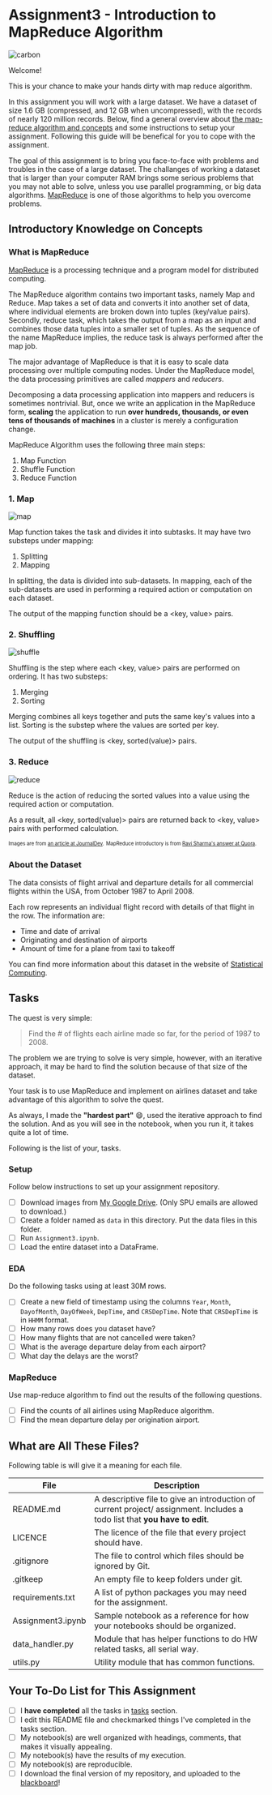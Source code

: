 # Assignment3 - Introduction to MapReduce Algorithm

![carbon](assets/carbon.png)

Welcome!

This is your chance to make your hands dirty with map reduce algorithm.

In this assignment you will work with a large dataset. We have a dataset of size 1.6 GB (compressed, and 12 GB when uncompressed), with the records of nearly 120 million records. Below, find a general overview about [the map-reduce algorithm and concepts](#introductory-knowledge-on-concepts) and some instructions to setup your assignment. Following this guide will be benefical for you to cope with the assignment.

The goal of this assignment is to bring you face-to-face with problems and troubles in the case of a large dataset. The challanges of working a dataset that is larger than your computer RAM brings some serious problems that you may not able to solve, unless you use parallel programming, or big data algorithms. [MapReduce](https://research.google/pubs/pub62/) is one of those algorithms to help you overcome problems.

## Introductory Knowledge on Concepts

### What is MapReduce

[MapReduce](https://en.wikipedia.org/wiki/MapReduce) is a processing technique and a program model for distributed computing.

The MapReduce algorithm contains two important tasks, namely Map and Reduce. Map takes a set of data and converts it into another set of data, where individual elements are broken down into tuples (key/value pairs). Secondly, reduce task, which takes the output from a map as an input and combines those data tuples into a smaller set of tuples. As the sequence of the name MapReduce implies, the reduce task is always performed after the map job.

The major advantage of MapReduce is that it is easy to scale data processing over multiple computing nodes. Under the MapReduce model, the data processing primitives are called *mappers* and *reducers*. 

Decomposing a data processing application into mappers and reducers is sometimes nontrivial. But, once we write an application in the MapReduce form, **scaling** the application to run **over hundreds, thousands, or even tens of thousands of machines** in a cluster is merely a configuration change.

MapReduce Algorithm uses the following three main steps:

1. Map Function
2. Shuffle Function
3. Reduce Function

### 1. Map

![map](assets/map.png)

Map function takes the task and divides it into subtasks. It may have two substeps under mapping:

1. Splitting 
2. Mapping

In splitting, the data is divided into sub-datasets.
In mapping, each of the sub-datasets are used in performing a required action or computation on each dataset.

The output of the mapping function should be a <key, value> pairs.

### 2. Shuffling

![shuffle](assets/shuffle.png)

Shuffling is the step where each <key, value> pairs are performed on ordering. It has two substeps:

1. Merging
2. Sorting

Merging combines all keys together and puts the same key's values into a list.
Sorting is the substep where the values are sorted per key.

The output of the shuffling is <key, sorted(value)> pairs. 

### 3. Reduce

![reduce](assets/reduce.png)

Reduce is the action of reducing the sorted values into a value using the required action or computation.

As a result, all <key, sorted(value)> pairs are returned back to <key, value> pairs with performed calculation.

<sup><sub>Images are from [an article at JournalDev](https://www.journaldev.com/8848/mapreduce-algorithm-example).</sup></sub>
<sup><sub>MapReduce introductory is from [Ravi Sharma's answer at Quora](https://www.quora.com/What-is-Map-Reduce/answer/Ravi-Sharma-3187/).</sup></sub>

### About the Dataset

The data consists of flight arrival and departure details for all commercial flights within the USA, from October 1987 to April 2008.

Each row represents an individual flight record with details of that flight in the row. The information are:

- Time and date of arrival
- Originating and destination of airports
- Amount of time for a plane from taxi to takeoff

You can find more information about this dataset in the website of [Statistical Computing](http://stat-computing.org/dataexpo/2009/).

## Tasks

The quest is very simple:

> Find the # of flights each airline made so far, for the period of 1987 to 2008.

The problem we are trying to solve is very simple, however, with an iterative approach, it may be hard to find the solution because of that size of the dataset.

Your task is to use MapReduce and implement on airlines dataset and take advantage of this algorithm to solve the quest.

As always, I made the **"hardest part"** :smile:, used the iterative approach to find the solution. And as you will see in the notebook, when you run it, it takes quite a lot of time.

Following is the list of your, tasks.

### Setup

Follow below instructions to set up your assignment repository.

- [ ] Download images from [My Google Drive](https://drive.google.com/open?id=1145wIkSlzA61CdHS4hZZFgF6ZzIbaVJM). (Only SPU emails are allowed to download.)
- [ ] Create a folder named as `data` in this directory. Put the data files in this folder.
- [ ] Run `Assignment3.ipynb`.
- [ ] Load the entire dataset into a DataFrame.

### EDA

Do the following tasks using at least 30M rows.

- [ ] Create a new field of timestamp using the columns `Year`, `Month`, `DayofMonth`, `DayOfWeek`, `DepTime`, and `CRSDepTime`. Note that `CRSDepTime` is in `HHMM` format.
- [ ] How many rows does you dataset have?
- [ ] How many flights that are not cancelled were taken?
- [ ] What is the average departure delay from each airport?
- [ ] What day the delays are the worst?

### MapReduce

Use map-reduce algorithm to find out the results of the following questions.

- [ ] Find the counts of all airlines using MapReduce algorithm.
- [ ] Find the mean departure delay per origination airport.

## What are All These Files?

Following table is will give it a meaning for each file.

File                | Description 
-------             | ----------- 
README.md           | A descriptive file to give an introduction of current project/ assignment. Includes a todo list that **you have to edit**.
LICENCE             | The licence of the file that every project should have.
.gitignore          | The file to control which files should be ignored by Git.
.gitkeep            | An empty file to keep folders under git.
requirements.txt    | A list of python packages you may need for the assignment.
Assignment3.ipynb   | Sample notebook as a reference for how your notebooks should be organized.
data_handler.py     | Module that has helper functions to do HW related tasks, all serial way.
utils.py            | Utility module that has common functions.

## Your To-Do List for This Assignment

- [ ] I **have completed** all the tasks in [tasks](#tasks) section.
- [ ] I edit this README file and checkmarked things I've completed in the tasks section.
- [ ] My notebook(s) are well organized with headings, comments, that makes it visually appealing.
- [ ] My notebook(s) have the results of my execution.
- [ ] My notebook(s) are reproducible.
- [ ] I download the final version of my repository, and uploaded to the [blackboard](https://saintpeters.blackboard.com/)!
